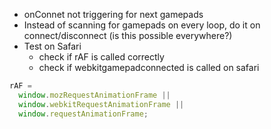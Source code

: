 - onConnet not triggering for next gamepads
- Instead of scanning for gamepads on every loop, do it on connect/disconnect (is this possible everywhere?)
- Test on Safari
  - check if rAF is called correctly
  - check if webkitgamepadconnected is called on safari

```js
rAF =
  window.mozRequestAnimationFrame ||
  window.webkitRequestAnimationFrame ||
  window.requestAnimationFrame;
```

